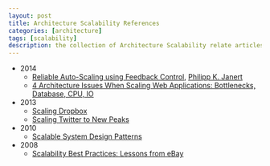 ```yaml
---
layout: post
title: Architecture Scalability References
categories: [architecture]
tags: [scalability]
description: the collection of Architecture Scalability relate articles.
---
```


* 2014
  * [Reliable Auto-Scaling using Feedback Control](https://www.infoq.com/articles/auto-scaling-feedback), [Philipp K. Janert](http://radar.oreilly.com/pjanert)
  * [4 Architecture Issues When Scaling Web Applications: Bottlenecks, Database, CPU, IO](http://highscalability.com/blog/2014/5/12/4-architecture-issues-when-scaling-web-applications-bottlene.html)
* 2013
  * [Scaling Dropbox](https://www.infoq.com/news/2013/08/scaling_dropbox)
  * [Scaling Twitter to New Peaks](https://www.infoq.com/news/2013/08/scaling-twitter)
* 2010
  * [Scalable System Design Patterns](http://horicky.blogspot.com/2010/10/scalable-system-design-patterns.html)
* 2008
  * [Scalability Best Practices: Lessons from eBay](https://www.infoq.com/articles/ebay-scalability-best-practices)